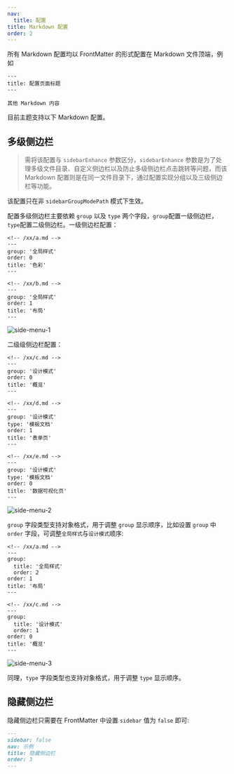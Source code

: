 ```yaml
---
nav:
  title: 配置
title: Markdown 配置
order: 2
---
```


所有 Markdown 配置均以 FrontMatter 的形式配置在 Markdown 文件顶端，例如

```
---
title: 配置页面标题
---

其他 Markdown 内容
```

目前主题支持以下 Markdown 配置。

## 多级侧边栏

> 需将该配置与 `sidebarEnhance` 参数区分，`sidebarEnhance` 参数是为了处理多级文件目录、自定义侧边栏以及防止多级侧边栏点击跳转等问题，而该 Markdown 配置则是在同一文件目录下，通过配置实现分组以及三级侧边栏等功能。

<Alert type="warning" showIcon closable>
  该配置只在非 <code>sidebarGroupModePath</code> 模式下生效。 
</Alert>

配置多级侧边栏主要依赖 `group` 以及 `type` 两个字段，`group`配置一级侧边栏，`type`配置二级侧边栏。一级侧边栏配置：

```
<!-- /xx/a.md -->
---
group: '全局样式'
order: 0
title: '色彩'
---

<!-- /xx/b.md -->
---
group: '全局样式'
order: 1
title: '布局'
---
```

![side-menu-1](https://github-production-user-asset-6210df.s3.amazonaws.com/20694238/242193437-38a1cd75-493f-4c23-96d2-0ecd2fad662c.png)

二级级侧边栏配置：

```
<!-- /xx/c.md -->
---
group: '设计模式'
order: 0
title: '概览'
---

<!-- /xx/d.md -->
---
group: '设计模式'
type: '模板文档'
order: 1
title: '表单页'
---

<!-- /xx/e.md -->
---
group: '设计模式'
type: '模板文档'
order: 0
title: '数据可视化页'
---
```

![side-menu-2](https://github-production-user-asset-6210df.s3.amazonaws.com/20694238/242193448-133ef65c-7ad6-4531-adcd-5e70d9bda289.png)

`group` 字段类型支持对象格式，用于调整 `group` 显示顺序，比如设置 `group` 中 `order` 字段，可调整`全局样式`与`设计模式`顺序:

```
<!-- /xx/a.md -->
---
group:
  title: '全局样式'
  order: 2
order: 1
title: '布局'
---

<!-- /xx/c.md -->
---
group:
  title: '设计模式'
  order: 1
order: 0
title: '概览'
---
```

![side-menu-3](https://github-production-user-asset-6210df.s3.amazonaws.com/20694238/242193454-eb63d438-1cd8-41d1-8563-c628245bda09.png)

同理，`type` 字段类型也支持对象格式，用于调整 `type` 显示顺序。

## 隐藏侧边栏

隐藏侧边栏只需要在 FrontMatter 中设置 `sidebar` 值为 `false` 即可:

```md
---
sidebar: false
nav: 示例
title: 隐藏侧边栏
order: 3
---
```
